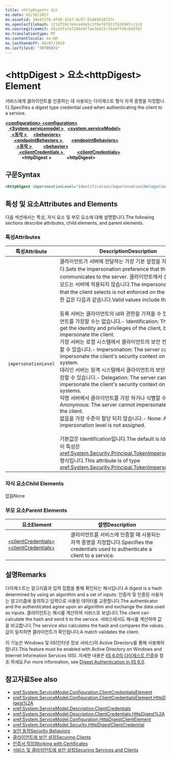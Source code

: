 ```yaml
---
title: <httpDigest> 요소
ms.date: 03/30/2017
ms.assetid: 3da4f276-dfd9-4247-8c07-01d83618727c
ms.openlocfilehash: 121df39c7e4ce4de5c1f0ef87921f6269d7cc1c0
ms.sourcegitcommit: d2e1dfa7ef2d4e9ffae3d431cf6a4ffd9c8d378f
ms.translationtype: MT
ms.contentlocale: ko-KR
ms.lasthandoff: 09/07/2019
ms.locfileid: "70785831"
---
```

# <a name="httpdigest-element"></a><span data-ttu-id="61be5-102">\<httpDigest > 요소</span><span class="sxs-lookup"><span data-stu-id="61be5-102">\<httpDigest> Element</span></span>
<span data-ttu-id="61be5-103">서비스에게 클라이언트를 인증하는 데 사용되는 다이제스트 형식 자격 증명을 지정합니다.</span><span class="sxs-lookup"><span data-stu-id="61be5-103">Specifies a digest type credential used when authenticating the client to a service.</span></span>  
  
<span data-ttu-id="61be5-104">[ **\<configuration>** ](../configuration-element.md)</span><span class="sxs-lookup"><span data-stu-id="61be5-104">[**\<configuration>**](../configuration-element.md)</span></span>\
<span data-ttu-id="61be5-105">&nbsp;&nbsp;[ **\<System.servicemodel >** ](system-servicemodel.md)</span><span class="sxs-lookup"><span data-stu-id="61be5-105">&nbsp;&nbsp;[**\<system.serviceModel>**](system-servicemodel.md)</span></span>\
<span data-ttu-id="61be5-106">&nbsp;&nbsp;&nbsp;&nbsp;[ **\<동작 >** ](behaviors.md)</span><span class="sxs-lookup"><span data-stu-id="61be5-106">&nbsp;&nbsp;&nbsp;&nbsp;[**\<behaviors>**](behaviors.md)</span></span>\
<span data-ttu-id="61be5-107">&nbsp;&nbsp;&nbsp;&nbsp;&nbsp;&nbsp;[ **\<endpointBehaviors >** ](endpointbehaviors.md)</span><span class="sxs-lookup"><span data-stu-id="61be5-107">&nbsp;&nbsp;&nbsp;&nbsp;&nbsp;&nbsp;[**\<endpointBehaviors>**](endpointbehaviors.md)</span></span>\
<span data-ttu-id="61be5-108">&nbsp;&nbsp;&nbsp;&nbsp;&nbsp;&nbsp;&nbsp;&nbsp;[ **\<동작 >** ](behavior-of-endpointbehaviors.md)</span><span class="sxs-lookup"><span data-stu-id="61be5-108">&nbsp;&nbsp;&nbsp;&nbsp;&nbsp;&nbsp;&nbsp;&nbsp;[**\<behavior>**](behavior-of-endpointbehaviors.md)</span></span>\
<span data-ttu-id="61be5-109">&nbsp;&nbsp;&nbsp;&nbsp;&nbsp;&nbsp;&nbsp;&nbsp;&nbsp;&nbsp;[ **\<clientCredentials >** ](clientcredentials.md)</span><span class="sxs-lookup"><span data-stu-id="61be5-109">&nbsp;&nbsp;&nbsp;&nbsp;&nbsp;&nbsp;&nbsp;&nbsp;&nbsp;&nbsp;[**\<clientCredentials>**](clientcredentials.md)</span></span>\
<span data-ttu-id="61be5-110">&nbsp;&nbsp;&nbsp;&nbsp;&nbsp;&nbsp;&nbsp;&nbsp;&nbsp;&nbsp;&nbsp;&nbsp; **\<httpDigest >**</span><span class="sxs-lookup"><span data-stu-id="61be5-110">&nbsp;&nbsp;&nbsp;&nbsp;&nbsp;&nbsp;&nbsp;&nbsp;&nbsp;&nbsp;&nbsp;&nbsp;**\<httpDigest>**</span></span>  
  
## <a name="syntax"></a><span data-ttu-id="61be5-111">구문</span><span class="sxs-lookup"><span data-stu-id="61be5-111">Syntax</span></span>  
  
```xml  
<httpDigest impersonationLevel="Identification/Impersonation/Delegation/Anonymous/None" />
```  
  
## <a name="attributes-and-elements"></a><span data-ttu-id="61be5-112">특성 및 요소</span><span class="sxs-lookup"><span data-stu-id="61be5-112">Attributes and Elements</span></span>  
 <span data-ttu-id="61be5-113">다음 섹션에서는 특성, 자식 요소 및 부모 요소에 대해 설명합니다.</span><span class="sxs-lookup"><span data-stu-id="61be5-113">The following sections describe attributes, child elements, and parent elements.</span></span>  
  
### <a name="attributes"></a><span data-ttu-id="61be5-114">특성</span><span class="sxs-lookup"><span data-stu-id="61be5-114">Attributes</span></span>  
  
|<span data-ttu-id="61be5-115">특성</span><span class="sxs-lookup"><span data-stu-id="61be5-115">Attribute</span></span>|<span data-ttu-id="61be5-116">Description</span><span class="sxs-lookup"><span data-stu-id="61be5-116">Description</span></span>|  
|---------------|-----------------|  
|`impersonationLevel`|<span data-ttu-id="61be5-117">클라이언트가 서버에 전달하는 가장 기본 설정을 지정합니다.</span><span class="sxs-lookup"><span data-stu-id="61be5-117">Sets the impersonation preference that the client communicates to the server.</span></span> <span data-ttu-id="61be5-118">클라이언트에서 선택하는 가장 모드는 서버에 적용되지 않습니다.</span><span class="sxs-lookup"><span data-stu-id="61be5-118">The impersonation mode that the client selects is not enforced on the server.</span></span> <span data-ttu-id="61be5-119">유효한 값은 다음과 같습니다.</span><span class="sxs-lookup"><span data-stu-id="61be5-119">Valid values include the following:</span></span><br /><br /> <span data-ttu-id="61be5-120">등록 서버는 클라이언트의 id와 권한을 가져올 수 있지만 클라이언트를 가장할 수는 없습니다.</span><span class="sxs-lookup"><span data-stu-id="61be5-120">-   Identification: The server can get the identity and privileges of the client, but cannot impersonate the client.</span></span><br /><span data-ttu-id="61be5-121">가장 서버는 로컬 시스템에서 클라이언트의 보안 컨텍스트를 가장할 수 있습니다.</span><span class="sxs-lookup"><span data-stu-id="61be5-121">-   Impersonation: The server can impersonate the client's security context on the local system.</span></span><br /><span data-ttu-id="61be5-122">대리인 서버는 원격 시스템에서 클라이언트의 보안 컨텍스트를 가장할 수 있습니다.</span><span class="sxs-lookup"><span data-stu-id="61be5-122">-   Delegation: The server can impersonate the client's security context on remote systems.</span></span><br /><span data-ttu-id="61be5-123">익명 서버에서 클라이언트를 가장 하거나 식별할 수 없습니다.</span><span class="sxs-lookup"><span data-stu-id="61be5-123">-   Anonymous: The server cannot impersonate or identify the client.</span></span><br /><span data-ttu-id="61be5-124">없음을 가장 수준이 할당 되지 않습니다.</span><span class="sxs-lookup"><span data-stu-id="61be5-124">-   None: An impersonation level is not assigned.</span></span><br /><br /> <span data-ttu-id="61be5-125">기본값은 Identification입니다.</span><span class="sxs-lookup"><span data-stu-id="61be5-125">The default is Identification.</span></span> <span data-ttu-id="61be5-126">이 특성은 <xref:System.Security.Principal.TokenImpersonationLevel> 형식입니다.</span><span class="sxs-lookup"><span data-stu-id="61be5-126">This attribute is of type <xref:System.Security.Principal.TokenImpersonationLevel>.</span></span>|  
  
### <a name="child-elements"></a><span data-ttu-id="61be5-127">자식 요소</span><span class="sxs-lookup"><span data-stu-id="61be5-127">Child Elements</span></span>  
 <span data-ttu-id="61be5-128">없음</span><span class="sxs-lookup"><span data-stu-id="61be5-128">None</span></span>  
  
### <a name="parent-elements"></a><span data-ttu-id="61be5-129">부모 요소</span><span class="sxs-lookup"><span data-stu-id="61be5-129">Parent Elements</span></span>  
  
|<span data-ttu-id="61be5-130">요소</span><span class="sxs-lookup"><span data-stu-id="61be5-130">Element</span></span>|<span data-ttu-id="61be5-131">설명</span><span class="sxs-lookup"><span data-stu-id="61be5-131">Description</span></span>|  
|-------------|-----------------|  
|[<span data-ttu-id="61be5-132">\<clientCredentials></span><span class="sxs-lookup"><span data-stu-id="61be5-132">\<clientCredentials></span></span>](clientcredentials.md)|<span data-ttu-id="61be5-133">클라이언트를 서비스에 인증할 때 사용되는 자격 증명을 지정합니다.</span><span class="sxs-lookup"><span data-stu-id="61be5-133">Specifies the credentials used to authenticate a client to a service.</span></span>|  
  
## <a name="remarks"></a><span data-ttu-id="61be5-134">설명</span><span class="sxs-lookup"><span data-stu-id="61be5-134">Remarks</span></span>  
 <span data-ttu-id="61be5-135">다이제스트는 알고리즘과 입력 집합을 통해 확인되는 해시입니다.</span><span class="sxs-lookup"><span data-stu-id="61be5-135">A digest is a hash determined by using an algorithm and a set of inputs.</span></span> <span data-ttu-id="61be5-136">인증자 및 인증된 사용자는 알고리즘에 동의하고 입력으로 사용된 데이터를 교환합니다.</span><span class="sxs-lookup"><span data-stu-id="61be5-136">The authenticator and the authenticated agree upon an algorithm and exchange the data used as inputs.</span></span> <span data-ttu-id="61be5-137">클라이언트는 해시를 계산하여 서비스로 보냅니다.</span><span class="sxs-lookup"><span data-stu-id="61be5-137">The client can calculate the hash and send it to the service.</span></span> <span data-ttu-id="61be5-138">서비스에서도 해시를 계산하여 값을 비교합니다.</span><span class="sxs-lookup"><span data-stu-id="61be5-138">The service also calculates the hash and compares the values.</span></span> <span data-ttu-id="61be5-139">값이 일치하면 클라이언트가 확인됩니다.</span><span class="sxs-lookup"><span data-stu-id="61be5-139">A match validates the client.</span></span>  
  
 <span data-ttu-id="61be5-140">이 기능은 Windows 및 IIS(인터넷 정보 서비스)의 Active Directory를 통해 사용해야 합니다.</span><span class="sxs-lookup"><span data-stu-id="61be5-140">This feature must be enabled with Active Directory on Windows and Internet Information Services (IIS).</span></span> <span data-ttu-id="61be5-141">자세한 내용은 [IIS 6.0의 다이제스트 인증](https://go.microsoft.com/fwlink/?LinkId=88443)을 참조 하세요.</span><span class="sxs-lookup"><span data-stu-id="61be5-141">For more information, see [Digest Authentication in IIS 6.0](https://go.microsoft.com/fwlink/?LinkId=88443).</span></span>  
  
## <a name="see-also"></a><span data-ttu-id="61be5-142">참고자료</span><span class="sxs-lookup"><span data-stu-id="61be5-142">See also</span></span>

- <xref:System.ServiceModel.Configuration.ClientCredentialsElement>
- <xref:System.ServiceModel.Configuration.ClientCredentialsElement.HttpDigest%2A>
- <xref:System.ServiceModel.Description.ClientCredentials>
- <xref:System.ServiceModel.Description.ClientCredentials.HttpDigest%2A>
- <xref:System.ServiceModel.Configuration.HttpDigestClientElement>
- <xref:System.ServiceModel.Security.HttpDigestClientCredential>
- [<span data-ttu-id="61be5-143">보안 동작</span><span class="sxs-lookup"><span data-stu-id="61be5-143">Security Behaviors</span></span>](../../../wcf/feature-details/security-behaviors-in-wcf.md)
- [<span data-ttu-id="61be5-144">클라이언트에 보안 설정</span><span class="sxs-lookup"><span data-stu-id="61be5-144">Securing Clients</span></span>](../../../wcf/securing-clients.md)
- [<span data-ttu-id="61be5-145">인증서 작업</span><span class="sxs-lookup"><span data-stu-id="61be5-145">Working with Certificates</span></span>](../../../wcf/feature-details/working-with-certificates.md)
- [<span data-ttu-id="61be5-146">서비스 및 클라이언트에 보안 설정</span><span class="sxs-lookup"><span data-stu-id="61be5-146">Securing Services and Clients</span></span>](../../../wcf/feature-details/securing-services-and-clients.md)
